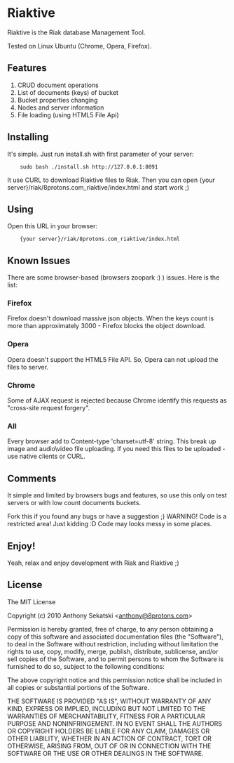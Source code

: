 Riaktive
========

Riaktive is the Riak database Management Tool.

Tested on Linux Ubuntu (Chrome, Opera, Firefox).

Features
--------
   
1. CRUD document operations
2. List of documents (keys) of bucket
3. Bucket properties changing
4. Nodes and server information
5. File loading (using HTML5 File Api)

Installing
----------

It's simple. Just run install.sh with first parameter of your server:

		sudo bash ./install.sh http://127.0.0.1:8091

It use CURL to download Riaktive files to Riak. Then you can open {your server}/riak/8protons.com_riaktive/index.html and start work ;)

Using
-----

Open this URL in your browser:

		{your server}/riak/8protons.com_riaktive/index.html

Known Issues
--------------

There are some browser-based (browsers zoopark :) ) issues. Here is the list:

### Firefox

Firefox doesn't download massive json objects. When the keys count is more than approximately 3000 - Firefox blocks the object download.

### Opera

Opera doesn't support the HTML5 File API. So, Opera can not upload the files to server.

### Chrome

Some of AJAX request is rejected because Chrome identify this requests as "cross-site request forgery".

### All

Every browser add to Content-type 'charset=utf-8' string. This break up image and audio\video file uploading. If you need this files to be uploaded - use native clients or CURL.

Comments
--------

It simple and limited by browsers bugs and features, so use this only on test servers or with low count documents buckets.

Fork this if you found any bugs or have a suggestion ;) WARNING! Code is a restricted area! Just kidding :D Code may looks messy in some places.

Enjoy!
------

Yeah, relax and enjoy development with Riak and Riaktive ;)

License
-------

The MIT License

Copyright (c) 2010 Anthony Sekatski &lt;anthony@8protons.com&gt;

Permission is hereby granted, free of charge, to any person obtaining a copy
of this software and associated documentation files (the "Software"), to deal
in the Software without restriction, including without limitation the rights
to use, copy, modify, merge, publish, distribute, sublicense, and/or sell
copies of the Software, and to permit persons to whom the Software is
furnished to do so, subject to the following conditions:

The above copyright notice and this permission notice shall be included in
all copies or substantial portions of the Software.

THE SOFTWARE IS PROVIDED "AS IS", WITHOUT WARRANTY OF ANY KIND, EXPRESS OR
IMPLIED, INCLUDING BUT NOT LIMITED TO THE WARRANTIES OF MERCHANTABILITY,
FITNESS FOR A PARTICULAR PURPOSE AND NONINFRINGEMENT. IN NO EVENT SHALL THE
AUTHORS OR COPYRIGHT HOLDERS BE LIABLE FOR ANY CLAIM, DAMAGES OR OTHER
LIABILITY, WHETHER IN AN ACTION OF CONTRACT, TORT OR OTHERWISE, ARISING FROM,
OUT OF OR IN CONNECTION WITH THE SOFTWARE OR THE USE OR OTHER DEALINGS IN
THE SOFTWARE.

